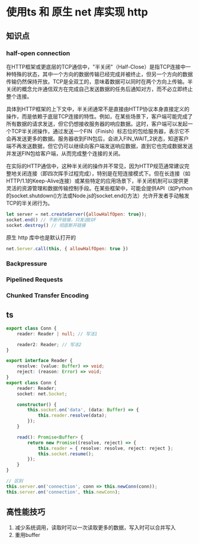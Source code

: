 # 使用ts 和 原生 net 库实现 http

## 知识点

### half-open connection
在HTTP框架或更底层的TCP通信中，"半关闭"（Half-Close）是指TCP连接中一种特殊的状态，其中一个方向的数据传输已经完成并被终止，但另一个方向的数据传输仍然保持开放。TCP是全双工的，意味着数据可以同时在两个方向上传输。半关闭的概念允许通信双方在完成自己发送数据的任务后通知对方，而不必立即终止整个连接。

具体到HTTP框架的上下文中，半关闭通常不是直接由HTTP协议本身直接定义的操作，而是依赖于底层TCP连接的特性。例如，在某些场景下，客户端可能完成了所有数据的请求发送，但它仍想接收服务器的响应数据。这时，客户端可以发起一个TCP半关闭操作，通过发送一个FIN（Finish）标志位的包给服务器，表示它不会再发送更多的数据。服务器收到FIN包后，会进入FIN_WAIT_2状态，知道客户端不再发送数据，但它仍可以继续向客户端发送响应数据，直到它也完成数据发送并发送FIN包给客户端，从而完成整个连接的关闭。

在实际的HTTP通信中，这种半关闭的操作并不常见，因为HTTP规范通常建议完整地关闭连接（即四次挥手过程完成），特别是在短连接模式下。但在长连接（如HTTP/1.1的Keep-Alive连接）或某些特定的应用场景下，半关闭机制可以提供更灵活的资源管理和数据传输控制手段。在某些框架中，可能会提供API（如Python的socket.shutdown()方法或Node.js的socket.end()方法）允许开发者手动触发TCP的半关闭行为。
```javascript
let server = net.createServer({allowHalfOpen: true});
socket.end() // 不断开链接，只发送EOF
socket.destroy() // 彻底断开链接
```

原生 http 库中也是默认打开的
```javascript
net.Server.call(this, { allowHalfOpen: true })
```

###  Backpressure

### Pipelined Requests

### Chunked Transfer Encoding


## ts
```typescript
export class Conn {
    reader: Reader | null; // 写法1

    reader2: Reader; // 写法2
}
```

```typescript
export interface Reader {
    resolve: (value: Buffer) => void;
    reject: (reason: Error) => void;
}
export class Conn {
    reader: Reader;
    socket: net.Socket;

    constructor() {
        this.socket.on('data', (data: Buffer) => {
            this.reader.resolve(data);
        });
    }

    read(): Promise<Buffer> {
        return new Promise((resolve, reject) => {
            this.reader = { resolve: resolve, reject: reject };
            this.socket.resume();
        });
    }
}
```

```typescript
// 区别
this.server.on('connection', conn => this.newConn(conn));
this.server.on('connection', this.newConn);
```

## 高性能技巧
1. 减少系统调用，读取时可以一次读取更多的数据，写入时可以合并写入
2. 重用buffer
